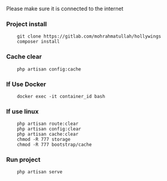 Please make sure it is connected to the internet

### Project install
		
		git clone https://gitlab.com/mohrahmatullah/hollywings
		composer install
### Cache clear
		
		php artisan config:cache
		
### If Use Docker
		
		docker exec -it container_id bash


### If use linux

		php artisan route:clear
		php artisan config:clear
		php artisan cache:clear
		chmod -R 777 storage
		chmod -R 777 bootstrap/cache

### Run project
		
		php artisan serve
		  
